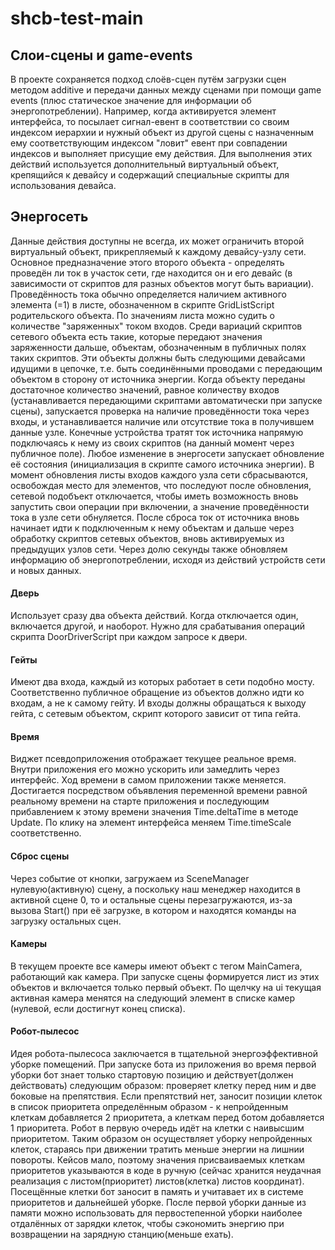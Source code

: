 # shcb-test-main

## Слои-сцены и game-events
В проекте сохраняется подход слоёв-сцен путём загрузки сцен методом additive и передачи данных между сценами при помощи game events (плюс статическое значение для информации об энергопотреблении). Например, когда активируется элемент интерфейса, то посылает сигнал-евент в соответствии со своим индексом иерархии и нужный объект из другой сцены с назначенным ему соответствующим индексом "ловит" евент при совпадении индексов и выполняет присущие ему действия. Для выполнения этих действий используется дополнительный виртуальный объект, крепящийся к девайсу и содержащий специальные скрипты для использования девайса.

## Энергосеть
Данные действия доступны не всегда, их может ограничить второй виртуальный объект, прикрепляемый к каждому девайсу-узлу сети. Основное предназначение этого второго объекта - определять проведён ли ток в участок сети, где находится он и его девайс (в зависимости от скриптов для разных объектов могут быть вариации). Проведённость тока обычно определяется наличием активного элемента (=1) в листе, обозначенном в скрипте GridListScript родительского объекта. По значениям листа можно судить о количестве "заряженных" током входов. Среди вариаций скриптов сетевого объекта есть такие, которые передают значения заряженности дальше, объектам, обозначенным в публичных полях таких скриптов. Эти объекты должны быть следующими девайсами идущими в цепочке, т.е. быть соединёнными проводами с передающим объектом в сторону от источника энергии. Когда объекту переданы достаточное количество значений, равное количеству входов (устанавливается передающими скриптами автоматически при запуске сцены), запускается проверка на наличие проведённости тока через входы, и устанавливается наличие или отсутствие тока в получившем данные узле. Конечные устройства тратят ток источника напрямую подключаясь к нему из своих скриптов (на данный момент через публичное поле). Любое изменение в энергосети запускает обновление её состояния (инициализация в скрипте самого источника энергии). В момент обновления листы входов каждого узла сети сбрасываются, освобождая место для элементов, что последуют после обновления, сетевой подобъект отключается, чтобы иметь возможность вновь запустить свои операции при включении, а значение проведённости тока в узле сети обнуляется. После сброса ток от источника вновь начинает идти к подключенным к нему объектам и дальше через обработку скриптов сетевых объектов, вновь активируемых из предыдущих узлов сети. Через долю секунды также обновляем информацию об энергопотреблении, исходя из действий устройств сети и новых данных.

#### Дверь
Использует сразу два объекта действий. Когда отключается один, включается другой, и наоборот. Нужно для срабатывания операций скрипта DoorDriverScript при каждом запросе к двери.

#### Гейты
Имеют два входа, каждый из которых работает в сети подобно мосту. Соответственно публичное обращение из объектов должно идти ко входам, а не к самому гейту. И входы должны обращаться к выходу гейта, с сетевым объектом, скрипт которого зависит от типа гейта.

#### Время
Виджет псевдоприложения отображает текущее реальное время. Внутри приложения его можно ускорить или замедлить через интерфейс. Ход времени в самом приложении также меняется. Достигается посредством объявления переменной времени равной реальному времени на старте приложения и последующим прибавлением к этому времени значения Time.deltaTime в методе Update. По клику на элемент интерфейса меняем Time.timeScale соответственно.

#### Сброс сцены
Через событие от кнопки, загружаем из SceneManager нулевую(активную) сцену, а поскольку наш менеджер находится в активной сцене 0, то и остальные сцены перезагружаются, из-за вызова Start() при её загрузке, в котором и находятся команды на загрузку остальных сцен.

#### Камеры
В текущем проекте все камеры имеют объект с тегом MainCamera, работающий как камера. При запуске сцены формируется лист из этих объектов и включается только первый объект. По щелчку на ui текущая активная камера менятся на следующий элемент в списке камер (нулевой, если достигнут конец списка).

#### Робот-пылесос
Идея робота-пылесоса заключается в тщательной энергоэффективной уборке помещений. При запуске бота из приложения во время первой уборки бот знает только стартовую позицию и действует(должен действовать) следующим образом: проверяет клетку перед ним и две боковые на препятствия. Если препятствий нет, заносит позиции клеток в список приоритета определённым образом - к непройденным клеткам добавляется 2 приоритета, а клеткам перед ботом добавляется 1 приоритета. Робот в первую очередь идёт на клетки с наивысшим приоритетом. Таким образом он осуществляет уборку непройденных клеток, стараясь при движении тратить меньше энергии на лишнии повороты. Кейсов мало, поэтому значения присваиваемых клеткам приоритетов указываются в коде в ручную (сейчас хранится неудачная реализация с листом(приоритет) листов(клетка) листов координат). Посещённые клетки бот заносит в память и учитавает их в системе приоритетов и дальнейшей уборке. После первой уборки данные из памяти можно использовать для первостепенной уборки наиболее отдалённых от зарядки клеток, чтобы сэкономить энергию при возвращении на зарядную станцию(меньше ехать).
